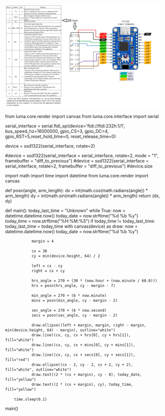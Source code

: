 <div align="center">
  <img src="wiring.jpg"><br>
</div>

from luma.core.render import canvas
from luma.core.interface import serial

serial_interface = serial.ftdi_spi(device='ftdi://ftdi:232h:1/1', bus_speed_hz=16000000,  gpio_CS=3, gpio_DC=4, gpio_RST=5,reset_hold_time=0, reset_release_time=0)

device = ssd1322(serial_interface, rotate=2)

#device = ssd1322(serial_interface = serial_interface, rotate=2, mode = "1", framebuffer = "diff_to_previous")
#device = ssd1322(serial_interface = serial_interface, rotate=2, framebuffer = "diff_to_previous")
#device.size


import math
import time
import datetime
from luma.core.render import canvas


def posn(angle, arm_length):
    dx = int(math.cos(math.radians(angle)) * arm_length)
    dy = int(math.sin(math.radians(angle)) * arm_length)
    return (dx, dy)


def main():
    today_last_time = "Unknown"
    while True:
        now = datetime.datetime.now()
        today_date = now.strftime("%d %b %y")
        today_time = now.strftime("%H:%M:%S")
        if today_time != today_last_time:
            today_last_time = today_time
            with canvas(device) as draw:
                now = datetime.datetime.now()
                today_date = now.strftime("%d %b %y")

                margin = 4

                cx = 30
                cy = min(device.height, 64) / 2

                left = cx - cy
                right = cx + cy

                hrs_angle = 270 + (30 * (now.hour + (now.minute / 60.0)))
                hrs = posn(hrs_angle, cy - margin - 7)

                min_angle = 270 + (6 * now.minute)
                mins = posn(min_angle, cy - margin - 2)

                sec_angle = 270 + (6 * now.second)
                secs = posn(sec_angle, cy - margin - 2)

                draw.ellipse((left + margin, margin, right - margin, min(device.height, 64) - margin), outline="white")
                draw.line((cx, cy, cx + hrs[0], cy + hrs[1]), fill="white")
                draw.line((cx, cy, cx + mins[0], cy + mins[1]), fill="white")
                draw.line((cx, cy, cx + secs[0], cy + secs[1]), fill="red")
                draw.ellipse((cx - 2, cy - 2, cx + 2, cy + 2), fill="white", outline="white")
                draw.text((2 * (cx + margin), cy - 8), today_date, fill="yellow")
                draw.text((2 * (cx + margin), cy), today_time, fill="yellow")

        time.sleep(0.1)


main()

